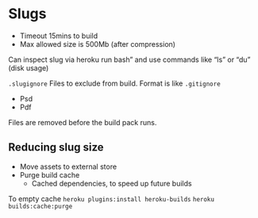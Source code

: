 # Slugs

- Timeout 15mins to build
- Max allowed size is 500Mb (after compression)

Can inspect slug via heroku run bash” and use commands like “ls” or “du” (disk usage)

`.slugignore`
Files to exclude from build. Format is like `.gitignore`

- Psd
- Pdf

Files are removed before the build pack runs.

## Reducing slug size

- Move assets to external store
- Purge build cache
  - Cached dependencies, to speed up future builds

To empty cache
`heroku plugins:install heroku-builds`
`heroku builds:cache:purge`
